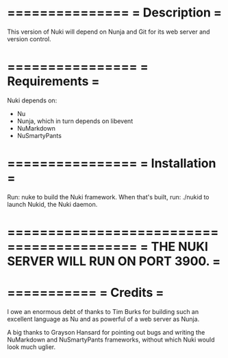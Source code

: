  ===============
 = Description =
 ===============

This version of Nuki will depend on Nunja and Git for its web server and version control.

 ================
 = Requirements =
 ================

Nuki depends on:
* Nu
* Nunja, which in turn depends on libevent
* NuMarkdown
* NuSmartyPants

 ================
 = Installation =
 ================


Run:
	nuke
to build the Nuki framework.
When that's built, run:
	./nukid
to launch Nukid, the Nuki daemon.

 ==========================================
 = THE NUKI SERVER WILL RUN ON PORT 3900. =
 ==========================================

 ===========
 = Credits =
 ===========

I owe an enormous debt of thanks to Tim Burks for building such an excellent language as Nu and as powerful of a web server as Nunja.

A big thanks to Grayson Hansard for pointing out bugs and writing the NuMarkdown and NuSmartyPants frameworks, without which Nuki would look much uglier.
